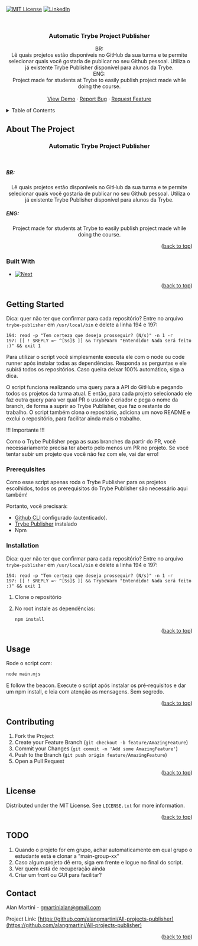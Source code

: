 <a name="readme-top"></a>

[![MIT License][license-shield]][license-url]
[![LinkedIn][linkedin-shield]][linkedin-url]



<!-- PROJECT LOGO -->
<br />
<div align="center">

<h3 align="center">Automatic Trybe Project Publisher</h3>

  <p align="center">
    BR:
    <br />
      Lê quais projetos estão disponíveis no GitHub da sua turma
      e te permite selecionar quais você gostaria de publicar no seu Github pessoal.
      Utiliza o já existente Trybe Publisher disponível para alunos da Trybe.
    <br />
    ENG:
    <br />
        Project made for students at Trybe to easily publish project made while doing the course.
    <br />
    <br />
    <a href="https://github.com/alangmartini/All-projects-publisher">View Demo</a>
    ·
    <a href="https://github.com/alangmartini/All-projects-publisher/issues">Report Bug</a>
    ·
    <a href="https://github.com/alangmartini/All-projects-publisher/issues">Request Feature</a>
  </p>
</div>



<!-- TABLE OF CONTENTS -->
<details>
  <summary>Table of Contents</summary>
  <ol>
    <li>
      <a href="#about-the-project">About The Project</a>
      <ul>
        <li><a href="#built-with">Built With</a></li>
      </ul>
    </li>
    <li>
      <a href="#getting-started">Getting Started</a>
      <ul>
        <li><a href="#prerequisites">Prerequisites</a></li>
        <li><a href="#installation">Installation</a></li>
      </ul>
    </li>
    <li><a href="#usage">Usage</a></li>
    <li><a href="#license">License</a></li>
    <li><a href="#contact">Contact</a></li>
  </ol>
</details>



<!-- ABOUT THE PROJECT -->
## About The Project
<h3 align="center">Automatic Trybe Project Publisher</h3>
    <br />
<div align="center">
    <h5 align="left">BR:</h5>
      Lê quais projetos estão disponíveis no GitHub da sua turma
      e te permite selecionar quais você gostaria de publicar no seu Github pessoal.
      Utiliza o já existente Trybe Publisher disponível para alunos da Trybe.
    <h5 align="left">ENG:</h5>
        Project made for students at Trybe to easily publish project made while doing the course.
</div>
<p align="right">(<a href="#readme-top">back to top</a>)</p>



### Built With

* [![Next][Next.js]][Next-url]

<p align="right">(<a href="#readme-top">back to top</a>)</p>

<!-- GETTING STARTED -->
## Getting Started
Dica: quer não ter que confirmar para cada repositório? Entre no arquivo
```trybe-publisher``` em ```/usr/local/bin``` e delete a linha 194 e 197:

```
194: read -p "Tem certeza que deseja prosseguir? (N/s)" -n 1 -r
197: [[ ! $REPLY =~ ^[Ss]$ ]] && TrybeWarn "Entendido! Nada será feito :)" && exit 1
```

Para utilizar o script você simplesmente executa ele com o node ou code runner após instalar todas as dependências. Responda as perguntas e ele subirá todos os repositórios. Caso queira deixar
100% automático, siga a dica.

O script funciona realizando uma query para a API do GitHub
e pegando todos os projetos da turma atual. E então, para cada
projeto selecionado ele faz outra query para ver qual PR o usuário é criador e pega o nome da branch, de forma a suprir ao Trybe Publisher, que faz o restante do trabalho. O script também clona o repositório, adiciona um novo README e exclui o repositório, para facilitar ainda mais o trabalho.


!!! Importante !!!

Como o Trybe Publisher pega as suas branches da partir do PR, você necessariamente precisa ter aberto pelo menos um PR no projeto. Se você tentar subir um projeto que você não fez com ele, vai dar erro!

### Prerequisites
Como esse script apenas roda o Trybe Publisher para os projetos escolhidos, todos os prerequisitos do Trybe Publisher são 
necessário aqui também!

Portanto, você precisará:

* [Github CLI](https://cli.github.com/manual/) configurado (autenticado).
* [Trybe Publisher](https://github.com/tryber/student-repo-publisher) instalado
* Npm

### Installation
Dica: quer não ter que confirmar para cada repositório? Entre no arquivo
```trybe-publisher``` em ```/usr/local/bin``` e delete a linha 194 e 197:

```
194: read -p "Tem certeza que deseja prosseguir? (N/s)" -n 1 -r
197: [[ ! $REPLY =~ ^[Ss]$ ]] && TrybeWarn "Entendido! Nada será feito :)" && exit 1
```

1. Clone o repositório
2. No root instale as dependências:

   ```sh
   npm install
   ```

<p align="right">(<a href="#readme-top">back to top</a>)</p>

<!-- USAGE EXAMPLES -->
## Usage

Rode o script com:
```sh
node main.mjs
```

E follow the beacon. Execute o script após instalar os pré-requisitos
e dar um npm install, e leia com atenção as mensagens. Sem segredo.

<p align="right">(<a href="#readme-top">back to top</a>)</p>

<!-- CONTRIBUTING -->
## Contributing

1. Fork the Project
2. Create your Feature Branch (`git checkout -b feature/AmazingFeature`)
3. Commit your Changes (`git commit -m 'Add some AmazingFeature'`)
4. Push to the Branch (`git push origin feature/AmazingFeature`)
5. Open a Pull Request

<p align="right">(<a href="#readme-top">back to top</a>)</p>

<!-- LICENSE -->
## License

Distributed under the MIT License. See `LICENSE.txt` for more information.

<p align="right">(<a href="#readme-top">back to top</a>)</p>

<!-- TODO -->
## TODO

1. Quando o projeto for em grupo, achar automaticamente em qual grupo o estudante está e clonar a "main-group-xx"
2. Caso algum projeto dê erro, siga em frente e logue no final do script.
3. Ver quem está de recuperação ainda
4. Criar um front ou GUI para facilitar?
<!-- CONTACT -->
## Contact

Alan Martini - gmartinialan@gmail.com

Project Link: [https://github.com/alangmartini/All-projects-publisher](https://github.com/alangmartini/All-projects-publisher)

<p align="right">(<a href="#readme-top">back to top</a>)</p>

<!-- MARKDOWN LINKS & IMAGES -->
<!-- https://www.markdownguide.org/basic-syntax/#reference-style-links -->
[contributors-shield]: https://img.shields.io/github/contributors/alangmartini/All-projects-publisher.svg?style=for-the-badge
[contributors-url]: https://github.com/alangmartini/All-projects-publisher/graphs/contributors
[forks-shield]: https://img.shields.io/github/forks/alangmartini/All-projects-publisher.svg?style=for-the-badge
[forks-url]: https://github.com/alangmartini/All-projects-publisher/network/members
[stars-shield]: https://img.shields.io/github/stars/alangmartini/All-projects-publisher.svg?style=for-the-badge
[stars-url]: https://github.com/alangmartini/All-projects-publisher/stargazers
[issues-shield]: https://img.shields.io/github/issues/alangmartini/All-projects-publisher.svg?style=for-the-badge
[issues-url]: https://github.com/alangmartini/All-projects-publisher/issues
[license-shield]: https://img.shields.io/github/license/alangmartini/All-projects-publisher.svg?style=for-the-badge
[license-url]: https://github.com/alangmartini/All-projects-publisher/blob/master/LICENSE
[linkedin-shield]: https://img.shields.io/badge/-LinkedIn-black.svg?style=for-the-badge&logo=linkedin&colorB=555
[linkedin-url]: https://linkedin.com/in/alangmartini
[product-screenshot]: images/screenshot.png
[Next.js]: https://img.shields.io/badge/Javascript-35495E?style=for-the-badge&logo=js&logoColor=4FC08D
[Next-url]: https://www.javascript.com/
[React.js]: https://img.shields.io/badge/React-20232A?style=for-the-badge&logo=react&logoColor=61DAFB
[React-url]: https://reactjs.org/
[Vue.js]: https://img.shields.io/badge/Javascript-35495E?style=for-the-badge&logo=js&logoColor=4FC08D
[Vue-url]: https://vuejs.org/
[Angular.io]: https://img.shields.io/badge/Angular-DD0031?style=for-the-badge&logo=angular&logoColor=white
[Angular-url]: https://angular.io/
[Svelte.dev]: https://img.shields.io/badge/Svelte-4A4A55?style=for-the-badge&logo=svelte&logoColor=FF3E00
[Svelte-url]: https://svelte.dev/
[Laravel.com]: https://img.shields.io/badge/Laravel-FF2D20?style=for-the-badge&logo=laravel&logoColor=white
[Laravel-url]: https://laravel.com
[Bootstrap.com]: https://img.shields.io/badge/Bootstrap-563D7C?style=for-the-badge&logo=bootstrap&logoColor=white
[Bootstrap-url]: https://getbootstrap.com
[JQuery.com]: https://img.shields.io/badge/jQuery-0769AD?style=for-the-badge&logo=jquery&logoColor=white
[JQuery-url]: https://jquery.com 
